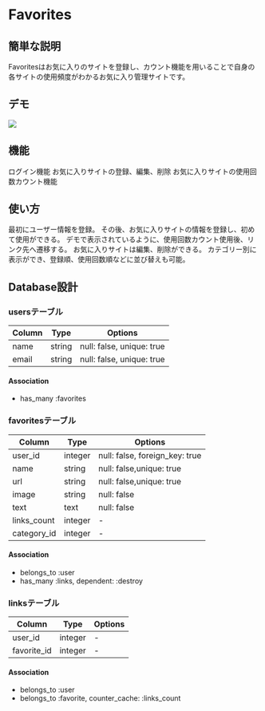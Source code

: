 # Favorites

## 簡単な説明

Favoritesはお気に入りのサイトを登録し、カウント機能を用いることで自身の各サイトの使用頻度がわかるお気に入り管理サイトです。

## デモ

![](https://user-images.githubusercontent.com/52599034/70846482-1b017300-1e9d-11ea-92d9-d6541e5a35a1.gif)

## 機能
ログイン機能
お気に入りサイトの登録、編集、削除
お気に入りサイトの使用回数カウント機能

## 使い方
最初にユーザー情報を登録。
その後、お気に入りサイトの情報を登録し、初めて使用ができる。
デモで表示されているように、使用回数カウント使用後、リンク先へ遷移する。
お気に入りサイトは編集、削除ができる。
カテゴリー別に表示ができ、登録順、使用回数順などに並び替えも可能。

## Database設計

### usersテーブル

|Column|Type|Options|
|------|----|-------|
|name|string|null: false, unique: true|
|email|string|null: false, unique: true|

#### Association
- has_many :favorites

### favoritesテーブル

|Column|Type|Options|
|------|----|-------|
|user_id|integer|null: false, foreign_key: true|
|name|string|null: false,unique: true|
|url|string|null: false,unique: true|
|image|string|null: false|
|text|text|null: false|
|links_count|integer|-|
|category_id|integer|-|
#### Association
- belongs_to :user
- has_many :links, dependent: :destroy

### linksテーブル

|Column|Type|Options|
|------|----|-------|
|user_id|integer|-|
|favorite_id|integer|-|

#### Association
- belongs_to :user
- belongs_to :favorite, counter_cache: :links_count
